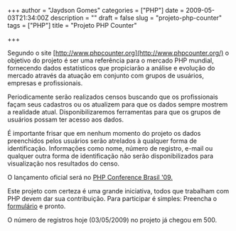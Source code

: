 +++
author = "Jaydson Gomes"
categories = ["PHP"]
date = 2009-05-03T21:34:00Z
description = ""
draft = false
slug = "projeto-php-counter"
tags = ["PHP"]
title = "Projeto PHP Counter"

+++

Segundo o site [http://www.phpcounter.org](http://www.phpcounter.org/) o objetivo do projeto é ser uma referência para o mercado PHP mundial, fornecendo dados estatísticos que propiciarão a análise e evolução do mercado através da atuação em conjunto com grupos de usuários, empresas e profissionais.

Periodicamente serão realizados censos buscando que os profissionais façam seus cadastros ou os atualizem para que os dados sempre mostrem a realidade atual. Disponibilizaremos ferramentas para que os grupos de usuários possam ter acesso aos dados.

É importante frisar que em nenhum momento do projeto os dados preenchidos pelos usuários serão atrelados à qualquer forma de identificação. Informações como nome, número de registro, e-mail ou qualquer outra forma de identificação não serão disponibilizados para visualização nos resultados do censo.

O lançamento oficial será no [PHP Conference Brasil '09.](http://www.phpconf.com.br/)

Este projeto com certeza é uma grande iniciativa, todos que trabalham com PHP devem dar sua contribuição. Para participar é simples:
Preencha o [formulário](http://www.phpcounter.org/censo.html) e pronto.

O número de registros hoje (03/05/2009) no projeto já chegou em 500.
